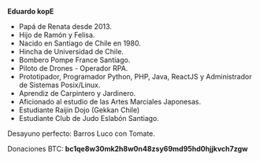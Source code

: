 **Eduardo kopE**
- Papá de Renata desde 2013.
- Hijo de Ramón y Felisa.
- Nacido en Santiago de Chile en 1980.
- Hincha de Universidad de Chile.
- Bombero Pompe France Santiago.
- Piloto de Drones - Operador RPA.
- Prototipador, Programador Python, PHP, Java, ReactJS y Administrador de Sistemas Posix/Linux.
- Aprendiz de Carpintero y Jardinero.
- Aficionado al estudio de las Artes Marciales Japonesas.
- Estudiante Raijin Dojo (Gekkan Chile)
- Estudiante Club de Judo Eslabón Santiago.

Desayuno perfecto: Barros Luco con Tomate.

Donaciones BTC: **bc1qe8w30mk2h8w0n48zsy69md95hd0hjjkvch7zgw**


<!---
edokope4/edokope4 is a ✨ special ✨ repository because its `README.md` (this file) appears on your GitHub profile.
You can click the Preview link to take a look at your changes.
--->
